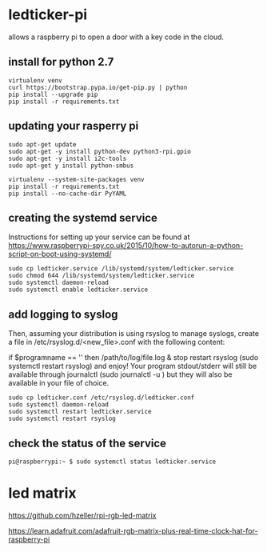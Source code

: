 # ledticker-pi
allows a raspberry pi to open a door with a key code in the cloud.


## install for python 2.7
```
virtualenv venv
curl https://bootstrap.pypa.io/get-pip.py | python
pip install --upgrade pip
pip install -r requirements.txt
```

## updating your rasperry pi
```
sudo apt-get update
sudo apt-get -y install python-dev python3-rpi.gpio
sudo apt-get -y install i2c-tools
sudo apt-get y install python-smbus

virtualenv --system-site-packages venv
pip install -r requirements.txt
pip install --no-cache-dir PyYAML
```

## creating the systemd service
Instructions for setting up your service can be found at https://www.raspberrypi-spy.co.uk/2015/10/how-to-autorun-a-python-script-on-boot-using-systemd/

```
sudo cp ledticker.service /lib/systemd/system/ledticker.service
sudo chmod 644 /lib/systemd/system/ledticker.service
sudo systemctl daemon-reload
sudo systemctl enable ledticker.service
```

## add logging to syslog

Then, assuming your distribution is using rsyslog to manage syslogs, create a file in /etc/rsyslog.d/<new_file>.conf with the following content:

if $programname == '<your program identifier>' then /path/to/log/file.log
& stop
restart rsyslog (sudo systemctl restart rsyslog) and enjoy! Your program stdout/stderr will still be available through journalctl (sudo journalctl -u <your program identifier>) but they will also be available in your file of choice. 

```
sudo cp ledticker.conf /etc/rsyslog.d/ledticker.conf 
sudo systemctl daemon-reload
sudo systemctl restart ledticker.service
sudo systemctl restart rsyslog
```

## check the status of the service
```
pi@raspberrypi:~ $ sudo systemctl status ledticker.service
```

# led matrix

https://github.com/hzeller/rpi-rgb-led-matrix 

https://learn.adafruit.com/adafruit-rgb-matrix-plus-real-time-clock-hat-for-raspberry-pi


#
